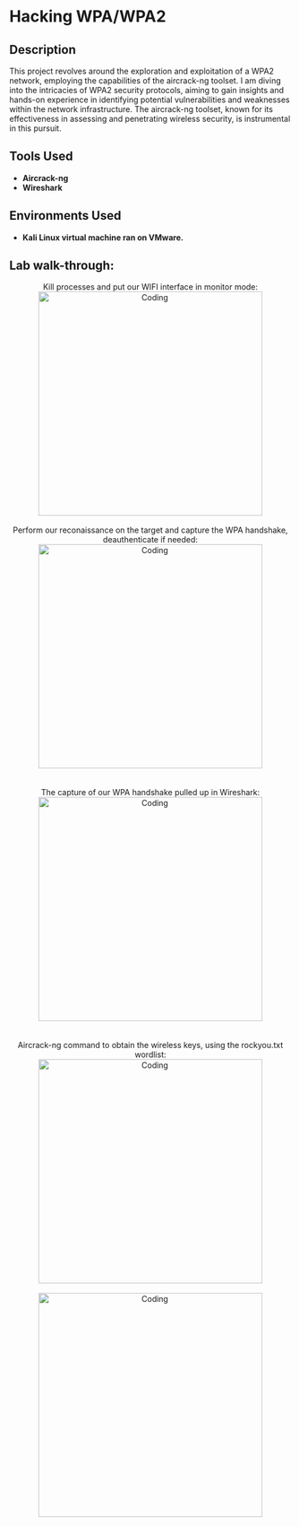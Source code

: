 <h1>Hacking WPA/WPA2</h1>

<h2>Description</h2>
This project revolves around the exploration and exploitation of a WPA2 network, employing the capabilities of the aircrack-ng toolset. I am diving into the intricacies of WPA2 security protocols, aiming to gain insights and hands-on experience in identifying potential vulnerabilities and weaknesses within the network infrastructure. The aircrack-ng toolset, known for its effectiveness in assessing and penetrating wireless security, is instrumental in this pursuit.
<br />

<h2>Tools Used</h2>

- <b>Aircrack-ng</b> 
- <b>Wireshark</b>

<h2>Environments Used </h2>

- <b>Kali Linux virtual machine ran on VMware.</b>

<h2>Lab walk-through:</h2>

<p align="center">
 Kill processes and put our WIFI interface in monitor mode: <br/>
<img align="center" alt="Coding" width="400" src="https://github.com/cabby1234/HackingWPA2Lab/assets/131496256/43d47054-3cf3-46a5-9742-29b7ee584f17">
<br>
<br>
 Perform our reconaissance on the target and capture the WPA handshake, deauthenticate if needed:
<img align="center" alt="Coding" width="400" src="https://github.com/cabby1234/HackingWPA2Lab/assets/131496256/de076149-e800-4c3c-9138-876a1df4bf30">
<br>
<br>
<br>
 The capture of our WPA handshake pulled up in Wireshark:
<br>
<img align="center" alt="Coding" width="400" src="https://github.com/cabby1234/HackingWPA2Lab/assets/131496256/bb486f75-80e9-466b-afb4-bba0030f9206">
<br>
<br>
<br>
 Aircrack-ng command to obtain the wireless keys, using the rockyou.txt wordlist:
 <br>
<img align="center" alt="Coding" width="400" src="https://github.com/cabby1234/HackingWPA2Lab/assets/131496256/0a4f0847-8700-46ac-bb0e-047f1191e6f7">
<br>
<br>

<img align="center" alt="Coding" width="400" src="https://github.com/cabby1234/HackingWPA2Lab/assets/131496256/9a7ff105-3b76-4ec3-97ae-c80ec7cb94fc">




<!--
 ```diff
- text in red
+ text in green
! text in orange
@@ text in purple (and bold)@@
```
--!>
